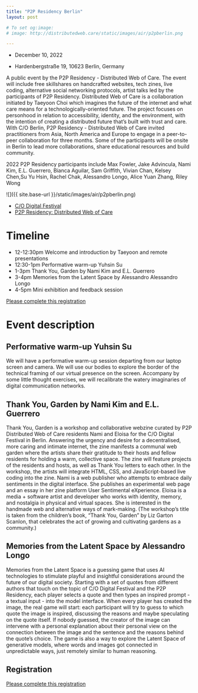 ```yaml
---
title: "P2P Residency Berlin"
layout: post

# To set og:image:
# image: http://distributedweb.care/static/images/air/p2pberlin.png

---
```


- December 10, 2022 

- Hardenbergstraße 19, 10623 Berlin, Germany

 A public event by the P2P Residency - Distributed Web of Care. The event will include free skillshares on handcrafted websites, tech zines, live coding, alternative social networking protocols, artist talks led by the participants of P2P Residency. Distributed Web of Care is a collaboration initiated by Taeyoon Choi which imagines the future of the internet and what care means for a technologically-oriented future. The project focuses on personhood in relation to accessibility, identity, and the environment, with the intention of creating a distributed future that’s built with trust and care. With C/O Berlin, P2P Residency - Distributed Web of Care invited practitioners from Asia, North America and Europe to engage in a peer-to-peer collaboration for three months. Some of the participants will be onsite in Berlin to lead more collaborations, share educational resources and build community.

2022 P2P Residency participants include Max Fowler, Jake Advincula, Nami Kim, E.L. Guerrero, Bianca Aguilar, Sam Griffith, Vivian Chan, Kelsey Chen,Su Yu Hsin, Rachel Chak, Alessandro Longo, Alice Yuan Zhang, Riley Wong 

![]({{ site.base-url }}/static/images/air/p2pberlin.png) 

 
- [C/O Digital Festival](https://co-digital.org.hato.dev/en/events/workshops-p2p)
- [P2P Residency: Distributed Web of Care](https://co-digital.org/en/programs/distributed-web-of-care)

# Timeline 
 
- 12-12:30pm Welcome and introduction by Taeyoon and remote presentations  
- 12:30-1pm Performative warm-up Yuhsin Su
- 1-3pm Thank You, Garden by Nami Kim and E.L. Guerrero
- 3-4pm Memories from the Latent Space by Alessandro Alessandro Longo 
- 4-5pm Mini exhibition and feedback session


[Please complete this registration](https://forms.gle/AVKsB3dtNuPVjq889)

# Event description 

## Performative warm-up Yuhsin Su

We will have a performative warm-up session departing from our laptop screen and camera. We will use our bodies to explore the border of the technical framing of our virtual presence on the screen. Accompany by some little thought exercises, we will recalibrate the watery imaginaries of digital communication networks.

## Thank You, Garden by Nami Kim and E.L. Guerrero

Thank You, Garden is a workshop and collaborative webzine curated by P2P Distributed Web of Care residents Nami and Eloisa for the C/O Digital Festival in Berlin.
Answering the urgency and desire for a decentralised, more caring and intimate internet, the zine manifests a communal web garden where the artists share their gratitude to their hosts and fellow residents for holding a warm, collective space.
The zine will feature projects of the residents and hosts, as well as Thank You letters to each other. In the workshop, the artists will integrate HTML, CSS, and JavaScript-based live coding into the zine.
Nami is a web publisher who attempts to embrace daily sentiments in the digital interface. She publishes an experimental web page and an essay in her zine platform User Sentimental eXperience.
Eloisa is a media + software artist and developer who works with identity, memory, and nostalgia in physical and virtual spaces. She is interested in the handmade web and alternative ways of mark-making.
(The workshop’s title is taken from the children’s book, “Thank You, Garden” by Liz Garton Scanlon, that celebrates the act of growing and cultivating gardens as a community.)

## Memories from the Latent Space by Alessandro Longo 
Memories from the Latent Space is a guessing game that uses AI technologies to stimulate playful and insightful considerations around the future of our digital society. Starting with a set of quotes from different authors that touch on the topic of C/O Digital Festival and the P2P Residency, each player selects a quote and then types an inspired prompt - a textual input - into the model interface. When every player has created the image, the real game will start: each participant will try to guess to which quote the image is inspired, discussing the reasons and maybe speculating on the quote itself. If nobody guessed, the creator of the image can intervene with a personal explanation about their personal view on the connection between the image and the sentence and the reasons behind the quote’s choice. The game is also a  way to explore the Latent Space of generative models, where words and images got connected in unpredictable ways, just remotely similar to human reasoning.

## Registration 

[Please complete this registration](https://forms.gle/AVKsB3dtNuPVjq889) 
